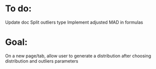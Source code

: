 # To do:
Update doc
Split outliers type 
Implement adjusted MAD in formulas

# Goal:
On a new page/tab, allow user to generate a distribution after choosing distribution and outliers parameters